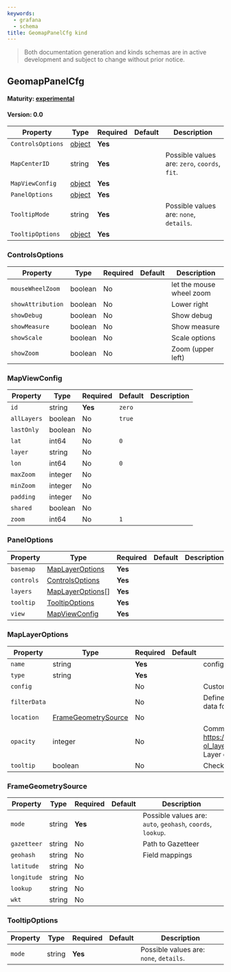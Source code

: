 ```yaml
---
keywords:
  - grafana
  - schema
title: GeomapPanelCfg kind
---
```

> Both documentation generation and kinds schemas are in active development and subject to change without prior notice.

## GeomapPanelCfg

#### Maturity: [experimental](../../../maturity/#experimental)
#### Version: 0.0



| Property          | Type                       | Required | Default | Description                                   |
|-------------------|----------------------------|----------|---------|-----------------------------------------------|
| `ControlsOptions` | [object](#controlsoptions) | **Yes**  |         |                                               |
| `MapCenterID`     | string                     | **Yes**  |         | Possible values are: `zero`, `coords`, `fit`. |
| `MapViewConfig`   | [object](#mapviewconfig)   | **Yes**  |         |                                               |
| `PanelOptions`    | [object](#paneloptions)    | **Yes**  |         |                                               |
| `TooltipMode`     | string                     | **Yes**  |         | Possible values are: `none`, `details`.       |
| `TooltipOptions`  | [object](#tooltipoptions)  | **Yes**  |         |                                               |

### ControlsOptions

| Property          | Type    | Required | Default | Description              |
|-------------------|---------|----------|---------|--------------------------|
| `mouseWheelZoom`  | boolean | No       |         | let the mouse wheel zoom |
| `showAttribution` | boolean | No       |         | Lower right              |
| `showDebug`       | boolean | No       |         | Show debug               |
| `showMeasure`     | boolean | No       |         | Show measure             |
| `showScale`       | boolean | No       |         | Scale options            |
| `showZoom`        | boolean | No       |         | Zoom (upper left)        |

### MapViewConfig

| Property    | Type    | Required | Default | Description |
|-------------|---------|----------|---------|-------------|
| `id`        | string  | **Yes**  | `zero`  |             |
| `allLayers` | boolean | No       | `true`  |             |
| `lastOnly`  | boolean | No       |         |             |
| `lat`       | int64   | No       | `0`     |             |
| `layer`     | string  | No       |         |             |
| `lon`       | int64   | No       | `0`     |             |
| `maxZoom`   | integer | No       |         |             |
| `minZoom`   | integer | No       |         |             |
| `padding`   | integer | No       |         |             |
| `shared`    | boolean | No       |         |             |
| `zoom`      | int64   | No       | `1`     |             |

### PanelOptions

| Property   | Type                                  | Required | Default | Description |
|------------|---------------------------------------|----------|---------|-------------|
| `basemap`  | [MapLayerOptions](#maplayeroptions)   | **Yes**  |         |             |
| `controls` | [ControlsOptions](#controlsoptions)   | **Yes**  |         |             |
| `layers`   | [MapLayerOptions](#maplayeroptions)[] | **Yes**  |         |             |
| `tooltip`  | [TooltipOptions](#tooltipoptions)     | **Yes**  |         |             |
| `view`     | [MapViewConfig](#mapviewconfig)       | **Yes**  |         |             |

### MapLayerOptions

| Property     | Type                                        | Required | Default | Description                                                                                                                |
|--------------|---------------------------------------------|----------|---------|----------------------------------------------------------------------------------------------------------------------------|
| `name`       | string                                      | **Yes**  |         | configured unique display name                                                                                             |
| `type`       | string                                      | **Yes**  |         |                                                                                                                            |
| `config`     |                                             | No       |         | Custom options depending on the type                                                                                       |
| `filterData` |                                             | No       |         | Defines a frame MatcherConfig that may filter data for the given layer                                                     |
| `location`   | [FrameGeometrySource](#framegeometrysource) | No       |         |                                                                                                                            |
| `opacity`    | integer                                     | No       |         | Common properties:<br/>https://openlayers.org/en/latest/apidoc/module-ol_layer_Base-BaseLayer.html<br/>Layer opacity (0-1) |
| `tooltip`    | boolean                                     | No       |         | Check tooltip (defaults to true)                                                                                           |

### FrameGeometrySource

| Property    | Type   | Required | Default | Description                                                 |
|-------------|--------|----------|---------|-------------------------------------------------------------|
| `mode`      | string | **Yes**  |         | Possible values are: `auto`, `geohash`, `coords`, `lookup`. |
| `gazetteer` | string | No       |         | Path to Gazetteer                                           |
| `geohash`   | string | No       |         | Field mappings                                              |
| `latitude`  | string | No       |         |                                                             |
| `longitude` | string | No       |         |                                                             |
| `lookup`    | string | No       |         |                                                             |
| `wkt`       | string | No       |         |                                                             |

### TooltipOptions

| Property | Type   | Required | Default | Description                             |
|----------|--------|----------|---------|-----------------------------------------|
| `mode`   | string | **Yes**  |         | Possible values are: `none`, `details`. |


